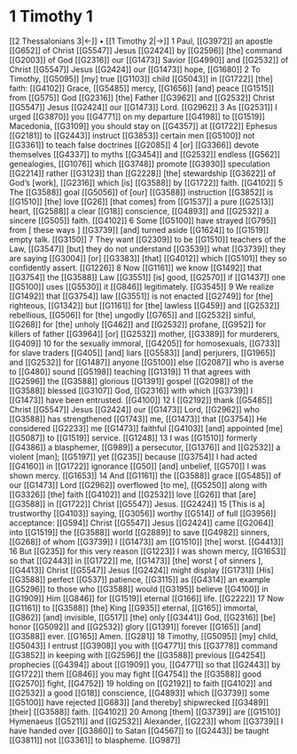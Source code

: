 # 1 Timothy 1
[[2 Thessalonians 3|←]] • [[1 Timothy 2|→]]
1 Paul, [[G3972]] an apostle [[G652]] of Christ [[G5547]] Jesus [[G2424]] by [[G2596]] [the] command [[G2003]] of God [[G2316]] our [[G1473]] Savior [[G4990]] and [[G2532]] of Christ [[G5547]] Jesus [[G2424]] our [[G1473]] hope, [[G1680]] 
2 To Timothy, [[G5095]] [my] true [[G1103]] child [[G5043]] in [[G1722]] [the] faith: [[G4102]] Grace, [[G5485]] mercy, [[G1656]] [and] peace [[G1515]] from [[G575]] God [[G2316]] [the] Father [[G3962]] and [[G2532]] Christ [[G5547]] Jesus [[G2424]] our [[G1473]] Lord. [[G2962]] 
3 As [[G2531]] I urged [[G3870]] you [[G4771]] on my departure [[G4198]] to [[G1519]] Macedonia, [[G3109]] you should stay on [[G4357]] at [[G1722]] Ephesus [[G2181]] to [[G2443]] instruct [[G3853]] certain men [[G5100]] not [[G3361]] to teach false doctrines [[G2085]] 
4 [or] [[G3366]] devote themselves [[G4337]] to myths [[G3454]] and [[G2532]] endless [[G562]] genealogies, [[G1076]] which [[G3748]] promote [[G3930]] speculation [[G2214]] rather [[G3123]] than [[G2228]] [the] stewardship [[G3622]] of God’s [work], [[G2316]] which [is] [[G3588]] by [[G1722]] faith. [[G4102]] 
5 The [[G3588]] goal [[G5056]] of [our] [[G3588]] instruction [[G3852]] is [[G1510]] [the] love [[G26]] [that comes] from [[G1537]] a pure [[G2513]] heart, [[G2588]] a clear [[G18]] conscience, [[G4893]] and [[G2532]] a sincere [[G505]] faith. [[G4102]] 
6 Some [[G5100]] have strayed [[G795]] from [ these ways ] [[G3739]] [and] turned aside [[G1624]] to [[G1519]] empty talk. [[G3150]] 
7 They want [[G2309]] to be [[G1510]] teachers of the Law, [[G3547]] [but] they do not understand [[G3539]] what [[G3739]] they are saying [[G3004]] [or] [[G3383]] [that] [[G4012]] which [[G5101]] they so confidently assert. [[G1226]] 
8 Now [[G1161]] we know [[G1492]] that [[G3754]] the [[G3588]] Law [[G3551]] [is] good, [[G2570]] if [[G1437]] one [[G5100]] uses [[G5530]] it [[G846]] legitimately. [[G3545]] 
9 We realize [[G1492]] that [[G3754]] law [[G3551]] is not enacted [[G2749]] for [the] righteous, [[G1342]] but [[G1161]] for [the] lawless [[G459]] and [[G2532]] rebellious, [[G506]] for [the] ungodly [[G765]] and [[G2532]] sinful, [[G268]] for [the] unholy [[G462]] and [[G2532]] profane, [[G952]] for killers of father [[G3964]] [or] [[G2532]] mother, [[G3389]] for murderers, [[G409]] 
10 for the sexually immoral, [[G4205]] for homosexuals, [[G733]] for slave traders [[G405]] [and] liars [[G5583]] [and] perjurers, [[G1965]] and [[G2532]] for [[G1487]] anyone [[G5100]] else [[G2087]] who is averse to [[G480]] sound [[G5198]] teaching [[G1319]] 
11 that agrees with [[G2596]] the [[G3588]] glorious [[G1391]] gospel [[G2098]] of the [[G3588]] blessed [[G3107]] God, [[G2316]] with which [[G3739]] I [[G1473]] have been entrusted. [[G4100]] 
12 I [[G2192]] thank [[G5485]] Christ [[G5547]] Jesus [[G2424]] our [[G1473]] Lord, [[G2962]] who [[G3588]] has strengthened [[G1743]] me, [[G1473]] that [[G3754]] He considered [[G2233]] me [[G1473]] faithful [[G4103]] [and] appointed [me] [[G5087]] to [[G1519]] service. [[G1248]] 
13 I was [[G1510]] formerly [[G4386]] a blasphemer, [[G989]] a persecutor, [[G1376]] and [[G2532]] a violent [man]; [[G5197]] yet [[G235]] because [[G3754]] I had acted [[G4160]] in [[G1722]] ignorance [[G50]] [and] unbelief, [[G570]] I was shown mercy. [[G1653]] 
14 And [[G1161]] the [[G3588]] grace [[G5485]] of our [[G1473]] Lord [[G2962]] overflowed [to me], [[G5250]] along with [[G3326]] [the] faith [[G4102]] and [[G2532]] love [[G26]] that [are] [[G3588]] in [[G1722]] Christ [[G5547]] Jesus. [[G2424]] 
15 [This is a] trustworthy [[G4103]] saying, [[G3056]] worthy [[G514]] of full [[G3956]] acceptance: [[G594]] Christ [[G5547]] Jesus [[G2424]] came [[G2064]] into [[G1519]] the [[G3588]] world [[G2889]] to save [[G4982]] sinners, [[G268]] of whom [[G3739]] I [[G1473]] am [[G1510]] [the] worst. [[G4413]] 
16 But [[G235]] for this very reason [[G1223]] I was shown mercy, [[G1653]] so that [[G2443]] in [[G1722]] me, [[G1473]] [the] worst [ of sinners ], [[G4413]] Christ [[G5547]] Jesus [[G2424]] might display [[G1731]] [His] [[G3588]] perfect [[G537]] patience, [[G3115]] as [[G4314]] an example [[G5296]] to those who [[G3588]] would [[G3195]] believe [[G4100]] in [[G1909]] Him [[G846]] for [[G1519]] eternal [[G166]] life. [[G2222]] 
17 Now [[G1161]] to [[G3588]] [the] King [[G935]] eternal, [[G165]] immortal, [[G862]] [and] invisible, [[G517]] [the] only [[G3441]] God, [[G2316]] [be] honor [[G5092]] and [[G2532]] glory [[G1391]] forever [[G165]] [and] [[G3588]] ever. [[G165]] Amen. [[G281]] 
18 Timothy, [[G5095]] [my] child, [[G5043]] I entrust [[G3908]] you with [[G4771]] this [[G3778]] command [[G3852]] in keeping with [[G2596]] the [[G3588]] previous [[G4254]] prophecies [[G4394]] about [[G1909]] you, [[G4771]] so that [[G2443]] by [[G1722]] them [[G846]] you may fight [[G4754]] the [[G3588]] good [[G2570]] fight, [[G4752]] 
19 holding on [[G2192]] to faith [[G4102]] and [[G2532]] a good [[G18]] conscience, [[G4893]] which [[G3739]] some [[G5100]] have rejected [[G683]] [and thereby] shipwrecked [[G3489]] [their] [[G3588]] faith. [[G4102]] 
20 Among [them] [[G3739]] are [[G1510]] Hymenaeus [[G5211]] and [[G2532]] Alexander, [[G223]] whom [[G3739]] I have handed over [[G3860]] to Satan [[G4567]] to [[G2443]] be taught [[G3811]] not [[G3361]] to blaspheme. [[G987]] 
